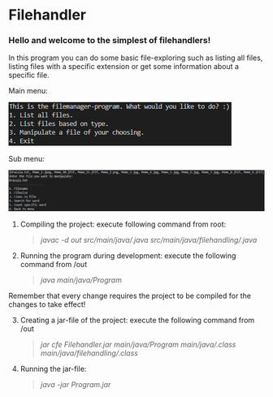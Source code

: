 # Filehandler
### Hello and welcome to the simplest of filehandlers!
In this program you can do some basic file-exploring such as listing all files, listing files with a specific extension or get some information about a specific file.

Main menu:

![Mainmenu](https://github.com/ludwigcarlsson/filehandler/blob/main/img/filehandlerMainmenu.PNG?raw=true)

Sub menu: 

![Submenu](https://github.com/ludwigcarlsson/filehandler/blob/main/img/filehandlerSubmenu.PNG?raw=true)

1. Compiling the project: execute following command from root:
    >_javac -d out src/main/java/*.java src/main/java/filehandling/*.java_

2. Running the program during development: execute the following command from /out
    >_java main/java/Program_

Remember that every change requires the project to be compiled for the changes to take effect!

3. Creating a jar-file of the project: execute the following command from /out
    >_jar cfe Filehandler.jar main/java/Program main/java/*.class main/java/filehandling/*.class_

4. Running the jar-file: 
   > _java -jar Program.jar_
